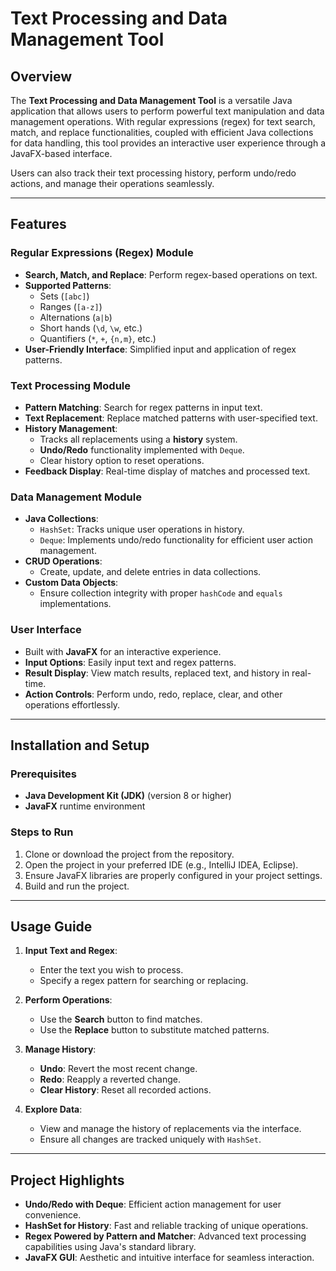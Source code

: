 # Text Processing and Data Management Tool

## Overview

The **Text Processing and Data Management Tool** is a versatile Java application that allows users to perform powerful text manipulation and data management operations. With regular expressions (regex) for text search, match, and replace functionalities, coupled with efficient Java collections for data handling, this tool provides an interactive user experience through a JavaFX-based interface. 

Users can also track their text processing history, perform undo/redo actions, and manage their operations seamlessly.

---

## Features

### Regular Expressions (Regex) Module
- **Search, Match, and Replace**: Perform regex-based operations on text.
- **Supported Patterns**:
  - Sets (`[abc]`)
  - Ranges (`[a-z]`)
  - Alternations (`a|b`)
  - Short hands (`\d`, `\w`, etc.)
  - Quantifiers (`*`, `+`, `{n,m}`, etc.)
- **User-Friendly Interface**: Simplified input and application of regex patterns.

### Text Processing Module
- **Pattern Matching**: Search for regex patterns in input text.
- **Text Replacement**: Replace matched patterns with user-specified text.
- **History Management**:
  - Tracks all replacements using a **history** system.
  - **Undo/Redo** functionality implemented with `Deque`.
  - Clear history option to reset operations.
- **Feedback Display**: Real-time display of matches and processed text.

### Data Management Module
- **Java Collections**:
  - `HashSet`: Tracks unique user operations in history.
  - `Deque`: Implements undo/redo functionality for efficient user action management.
- **CRUD Operations**:
  - Create, update, and delete entries in data collections.
- **Custom Data Objects**:
  - Ensure collection integrity with proper `hashCode` and `equals` implementations.

### User Interface
- Built with **JavaFX** for an interactive experience.
- **Input Options**: Easily input text and regex patterns.
- **Result Display**: View match results, replaced text, and history in real-time.
- **Action Controls**: Perform undo, redo, replace, clear, and other operations effortlessly.

---

## Installation and Setup

### Prerequisites
- **Java Development Kit (JDK)** (version 8 or higher)
- **JavaFX** runtime environment

### Steps to Run
1. Clone or download the project from the repository.
2. Open the project in your preferred IDE (e.g., IntelliJ IDEA, Eclipse).
3. Ensure JavaFX libraries are properly configured in your project settings.
4. Build and run the project.

---

## Usage Guide

1. **Input Text and Regex**:
   - Enter the text you wish to process.
   - Specify a regex pattern for searching or replacing.

2. **Perform Operations**:
   - Use the **Search** button to find matches.
   - Use the **Replace** button to substitute matched patterns.

3. **Manage History**:
   - **Undo**: Revert the most recent change.
   - **Redo**: Reapply a reverted change.
   - **Clear History**: Reset all recorded actions.

4. **Explore Data**:
   - View and manage the history of replacements via the interface.
   - Ensure all changes are tracked uniquely with `HashSet`.

---

## Project Highlights

- **Undo/Redo with Deque**: Efficient action management for user convenience.
- **HashSet for History**: Fast and reliable tracking of unique operations.
- **Regex Powered by Pattern and Matcher**: Advanced text processing capabilities using Java's standard library.
- **JavaFX GUI**: Aesthetic and intuitive interface for seamless interaction.

